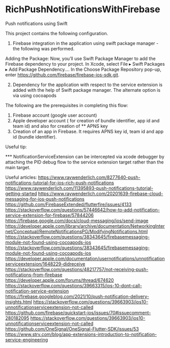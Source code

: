# RichPushNotificationsWithFirebase
Push notifications using Swift

This project contains the following configuration.

1. Firebase integration in the application using swift package manager - the following was performed.

Adding the Package: 
Now, you’ll use Swift Package Manager to add the Firebase dependency to your project. 
In Xcode, select File ▸ Swift Packages ▸ Add Package Dependency…. 
In the Choose Package Repository pop-up, enter https://github.com/firebase/firebase-ios-sdk.git.

2. Dependency for the application with respect to the service extension is added with the help of Swift package manager. The alternate option is via using cocoapods

The following are the prerequisites in completing this flow:

1. Firebase account (google user account)
2. Apple developer account ( for creation of bundle identifier, app id and team id) and also for creation of ** APNS key 
3. Creation of an app in Firebase. It requires APNS key id, team id and app id (bundle identifier).


Useful tip:

*** NotificationServiceExtension can be intercepted via xcode debugger by attaching the PID debug flow to the service extension target rather than the main target.


Useful articles:
https://www.raywenderlich.com/8277640-push-notifications-tutorial-for-ios-rich-push-notifications
https://www.raywenderlich.com/11395893-push-notifications-tutorial-getting-started
https://www.raywenderlich.com/20201639-firebase-cloud-messaging-for-ios-push-notifications
https://github.com/FirebaseExtended/flutterfire/issues/4133
https://stackoverflow.com/questions/57446642/how-to-add-notification-service-extension-for-firebase/57844206
https://firebase.google.com/docs/cloud-messaging/ios/send-image
https://developer.apple.com/library/archive/documentation/NetworkingInternet/Conceptual/RemoteNotificationsPG/ModifyingNotifications.html
https://stackoverflow.com/questions/38343645/firebasemessaging-module-not-found-using-cocoapods-ios
https://stackoverflow.com/questions/38343645/firebasemessaging-module-not-found-using-cocoapods-ios
https://developer.apple.com/documentation/usernotifications/unnotificationserviceextension/1648229-didreceive
https://stackoverflow.com/questions/48217757/not-receiving-push-notifications-from-firebase
https://developer.apple.com/forums/thread/674620
https://stackoverflow.com/questions/39663315/ios-10-dont-call-notification-service-extension
https://firebase.googleblog.com/2021/10/push-notification-delivery-insights.html
https://stackoverflow.com/questions/39663903/ios10-unnotificationserviceextension-not-called
https://github.com/firebase/quickstart-ios/issues/70#issuecomment-280182095
https://stackoverflow.com/questions/39663903/ios10-unnotificationserviceextension-not-called
https://github.com/OneSignal/OneSignal-Flutter-SDK/issues/53
https://www.strv.com/blog/app-extensions-introduction-to-notification-service-engineering
